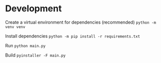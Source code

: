 # Development

Create a virtual environment for dependencies (recommended)
`python -m venv venv`

Install dependencies
`python -m pip install -r requirements.txt`

Run
`python main.py`

Build
`pyinstaller -F main.py`
